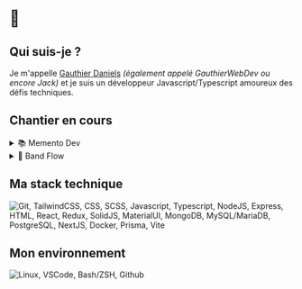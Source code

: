 # 👋

## Qui suis-je ?

Je m'appelle [Gauthier Daniels](https://gauthierdaniels.fr) _(également appelé GauthierWebDev ou encore Jack)_ et je suis un développeur Javascript/Typescript amoureux des défis techniques.

## Chantier en cours

<details>
  <summary>📚 Memento Dev</summary>
  
  > Documentation publique synthétisée à destination des candidats en préparation de titres professionnels dans le développement.

  :octocat: [Repository](https://github.com/preparation-tp/memento-dev)  
  🌐 [Site en ligne](https://memento-dev.fr)  
</details>

<details>
  <summary>🎸 Band Flow</summary>
  
  > Plateforme de gestion de groupe et d'organisation administrative pour les artistes et professionnels de la scène musicale.
  
  🌐 [Site en ligne](https://bandflow.app)
</details>

## Ma stack technique

<img src="https://skillicons.dev/icons?i=git,tailwindcss,css,scss,javascript,typescript,nodejs,express,html,react,redux,solidjs,materialui,mongodb,mysql,postgresql,nextjs,docker,prisma,vite&perline=12" alt="Git, TailwindCSS, CSS, SCSS, Javascript, Typescript, NodeJS, Express, HTML, React, Redux, SolidJS, MaterialUI, MongoDB, MySQL/MariaDB, PostgreSQL, NextJS, Docker, Prisma, Vite">

## Mon environnement

<img src="https://skillicons.dev/icons?i=linux,vscode,bash,github&perline=12" alt="Linux, VSCode, Bash/ZSH, Github">
